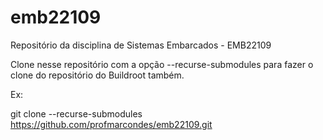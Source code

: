 # emb22109
Repositório da disciplina de Sistemas Embarcados - EMB22109

Clone nesse repositório com a opção --recurse-submodules para fazer o clone do repositório do Buildroot também.

Ex:

git clone --recurse-submodules https://github.com/profmarcondes/emb22109.git